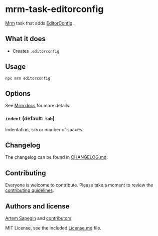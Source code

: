 <!-- EditorConfig -->

# mrm-task-editorconfig

[Mrm](https://github.com/sapegin/mrm) task that adds [EditorConfig](http://editorconfig.org/).

## What it does

- Creates `.editorconfig`.

## Usage

```
npx mrm editorconfig
```

## Options

See [Mrm docs](../../docs/Getting_started.md) for more details.

### `indent` (default: `tab`)

Indentation, `tab` or number of spaces.

## Changelog

The changelog can be found in [CHANGELOG.md](CHANGELOG.md).

## Contributing

Everyone is welcome to contribute. Please take a moment to review the [contributing guidelines](../../Contributing.md).

## Authors and license

[Artem Sapegin](https://sapegin.me) and [contributors](https://github.com/sapegin/mrm/graphs/contributors).

MIT License, see the included [License.md](License.md) file.
